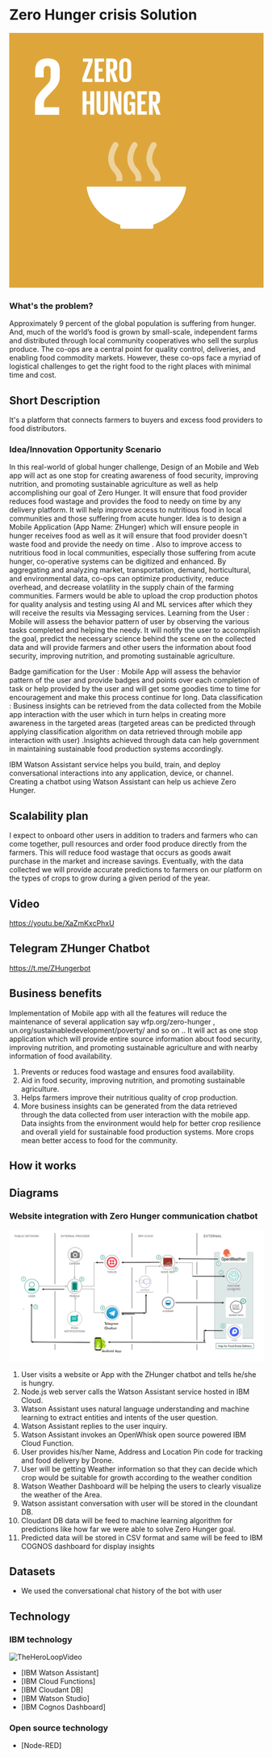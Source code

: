 # Zero Hunger crisis Solution

![align="center"](https://github.com/sahajoydeep2002/zero-hunger-crisis-solution/blob/main/Images/Zero%20Hunger.gif)

### What's the problem?
Approximately 9 percent of the global population is suffering from hunger. And, much of the world’s food is grown by small-scale, independent farms and distributed through local community cooperatives who sell the surplus produce. The co-ops are a central point for quality control, deliveries, and enabling food commodity markets. However, these co-ops face a myriad of logistical challenges to get the right food to the right places with minimal time and cost.

## Short Description
It's a platform that connects farmers to buyers and excess food providers to food distributors.

### Idea/Innovation Opportunity Scenario 

In this real-world of global hunger challenge, Design of an Mobile and Web app will act as one stop for creating awareness of food security, improving nutrition, and promoting sustainable agriculture as well as help accomplishing our goal of Zero Hunger. It will ensure that food provider reduces food wastage and provides the food to needy on time by any delivery platform. It will help improve access to nutritious food in local communities and those suffering from acute hunger.
Idea is to design a Mobile Application (App Name: ZHunger) which will ensure people in hunger receives food as well as it will ensure that food provider doesn't waste food and provide the needy on time . Also to improve access to nutritious food in local communities, especially those suffering from acute hunger, co-operative systems can be digitized and enhanced. By aggregating and analyzing market, transportation, demand, horticultural, and environmental data, co-ops can optimize productivity, reduce overhead, and decrease volatility in the supply chain of the farming communities. Farmers would be able to upload the crop production photos for quality analysis and testing using AI and ML services after which they will receive the results via Messaging services.
Learning from the User : Mobile will assess the behavior pattern of user by observing the various tasks completed and helping the needy. It will notify the user to accomplish the goal, predict the necessary science behind the scene on the collected data and will provide farmers and other users the information about food security, improving nutrition, and promoting sustainable agriculture.

Badge gamification for the User : Mobile App will assess the behavior pattern of the user and provide badges and points over each completion of task or help provided by the user and will get some goodies time to time for encouragement and make this process continue for long.
Data classification : Business insights can be retrieved from the data collected from the Mobile app interaction with the user which in turn helps in creating more awareness in the targeted areas (targeted areas can be predicted through applying classification algorithm on data retrieved through mobile app interaction with user) .Insights achieved through data can help government in maintaining sustainable food production systems accordingly.



IBM Watson Assistant service helps you build, train, and deploy conversational interactions into any application, device, or channel. Creating a chatbot using Watson Assistant can help us achieve Zero Hunger.


## Scalability plan
I expect to onboard other users in addition to traders and farmers who can come together, pull resources and order food produce directly from the farmers. This will reduce food wastage that occurs as goods await purchase in the market and increase savings. Eventually, with the data collected we will provide accurate predictions to farmers on our platform on the types of crops to grow during a given period of the year.

## Video
https://youtu.be/XaZmKxcPhxU

## Telegram ZHunger Chatbot

https://t.me/ZHungerbot

## Business benefits 

Implementation of Mobile app with all the features will reduce the maintenance of several application say wfp.org/zero-hunger , un.org/sustainabledevelopment/poverty/ and so on ..  It will act as one stop application which will provide entire source information about food security, improving nutrition, and promoting sustainable agriculture and with nearby information of food availability.
1.	Prevents or reduces food wastage and ensures food availability.
2.	Aid in food security, improving nutrition, and promoting sustainable agriculture.
3.	Helps farmers improve their nutritious quality of crop production.
4.	More business insights can be generated from the data retrieved through the data collected from user interaction with the mobile app. Data insights from the environment would help for better crop resilience and overall yield for sustainable food production systems. More crops mean better access to food for the community.

## How it works


## Diagrams

### Website integration with Zero Hunger communication chatbot

![ZHunger IBM Architecture](/Images/ZHunger%20IBM%20Architecture.png)

1.	User visits a website or App with the ZHunger chatbot and tells he/she is hungry.
2.	Node.js web server calls the Watson Assistant service hosted in IBM Cloud.
3.	Watson Assistant uses natural language understanding and machine learning to extract entities and intents of the user question.
4.	Watson Assistant replies to the user inquiry.
5.	Watson Assistant invokes an OpenWhisk open source powered IBM Cloud Function.
6.	User provides his/her Name, Address and Location Pin code for tracking and food delivery by Drone.
7.	User will be getting Weather information so that they can decide which crop would be suitable for growth according to the weather condition
8.	Watson Weather Dashboard will be helping the users to clearly visualize the weather of the Area.
9.	Watson assistant conversation with user will be stored in the cloundant DB.
10.	Cloudant DB data will be feed to machine learning algorithm for predictions like how far we were able to solve Zero Hunger goal.
11.	Predicted data will be stored in CSV format and same will be feed to IBM COGNOS dashboard for display insights


## Datasets

- We used the conversational chat history of the bot with user 

## Technology

### IBM technology

![TheHeroLoopVideo](http://loopdigital.se/images/IBM-image-YouTube.png)

- [IBM Watson Assistant]
- [IBM Cloud Functions]
- [IBM Cloudant DB]
- [IBM Watson Studio]
- [IBM Cognos Dashboard]

### Open source technology
- [Node-RED]
